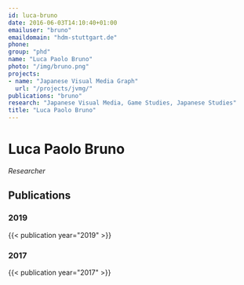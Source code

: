 ```yaml
---
id: luca-bruno
date: 2016-06-03T14:10:40+01:00
emailuser: "bruno"
emaildomain: "hdm-stuttgart.de"
phone: 
group: "phd"
name: "Luca Paolo Bruno"
photo: "/img/bruno.png"
projects:
- name: "Japanese Visual Media Graph"
  url: "/projects/jvmg/"
publications: "bruno"
research: "Japanese Visual Media, Game Studies, Japanese Studies"
title: "Luca Paolo Bruno"
---
```


# Luca Paolo Bruno

*Researcher*


## Publications

### 2019
{{< publication year="2019" >}}
### 2017
{{< publication year="2017" >}}

